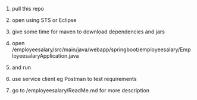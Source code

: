 1. pull this repo

2. open using STS or Eclipse

3. give some time for maven to download dependencies and jars

4. open /employeesalary/src/main/java/webapp/springboot/employeesalary/EmployeesalaryApplication.java

5. and run 

6. use service client eg Postman to test requirements

7. go to /employeesalary/ReadMe.md for more description
